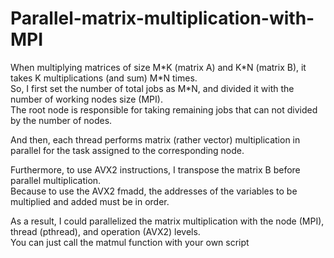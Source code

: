 # Parallel-matrix-multiplication-with-MPI

When multiplying matrices of size M\*K (matrix A) and K\*N (matrix B), it takes K multiplications (and sum) M\*N times.  
So, I first set the number of total jobs as M\*N, and divided it with the number of working nodes size (MPI).  
The root node is responsible for taking remaining jobs that can not divided by the number of nodes.

And then, each thread performs matrix (rather vector) multiplication in parallel for the task assigned to the corresponding node.

Furthermore, to use AVX2 instructions, I transpose the matrix B before parallel multiplication.  
Because to use the AVX2 fmadd, the addresses of the variables to be multiplied and added must be in order.  

As a result, I could parallelized the matrix multiplication with the node (MPI), thread (pthread), and operation (AVX2) levels.  
You can just call the matmul function with your own script

